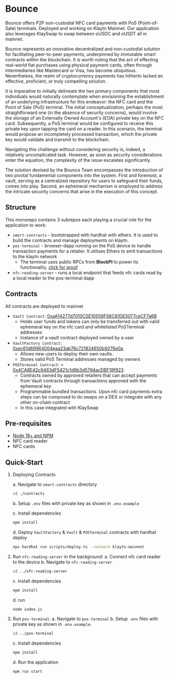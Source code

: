 # Bounce

Bounce offers P2P non-custodial NFC card payments with PoS (Point-of-Sale) terminals. Deployed and working on Klaytn Mainnet. Our application also leverages KlaySwap to swap between oUSDC and oUSDT all in mainnet.

Bounce represents an innovative decentralized and non-custodial solution for facilitating peer-to-peer payments, underpinned by immutable smart contracts within the blockchain. It is worth noting that the act of effecting real-world fiat purchases using physical payment cards, often through intermediaries like Mastercard or Visa, has become ubiquitous. Nevertheless, the realm of cryptocurrency payments has hitherto lacked an effective, proficient, or truly compelling solution.

It is imperative to initially delineate the two primary components that most individuals would naturally contemplate when envisioning the establishment of an underlying infrastructure for this endeavor: the NFC card and the Point of Sale (PoS) terminal. The initial conceptualization, perhaps the most straightforward one (in the absence of security concerns), would involve the storage of an Externally Owned Account's (EOA) private key on the NFC card. Subsequently, a PoS terminal would be configured to receive this private key upon tapping the card on a reader. In this scenario, the terminal would propose an incompletely processed transaction, which the private key would validate and transmit to the blockchain.

Navigating this challenge without considering security is, indeed, a relatively uncomplicated task. However, as soon as security considerations enter the equation, the complexity of the issue escalates significantly.

The solution devised by the Bounce Team encompasses the introduction of two pivotal fundamental components into the system. First and foremost, a vault, serving as a centralized repository for users to safeguard their funds, comes into play. Second, an ephemeral mechanism is employed to address the intricate security concerns that arise in the execution of this concept.

## Structure

This monorepo contains 3 subrepos each playing a crucial role for the application to work:

- `smart-contracts` - bootstrapped with hardhat with ethers. It is used to build the contracts and manage deployments on klaytn.
- `pos-terminal` - browser-dapp running on the PoS device to handle transaction payments for a retailer. It utilises Ethers to emit transactions to the klaytn network
  - The terminal uses public RPCs from **BlockPI** to power its functionality. [click for proof](https://github.com/WuBruno/klaytn-hack/blob/2825b9d1e278febb35c754225f2bda78fcac1c9f/pos-terminal/src/constants.ts#L16)
- `nfc-reading-server` - runs a local endpoint that feeds nfc cards read by a local reader to the pos-terminal dapp

## Contracts

All contracts are deployed to mainnet

- `Vault Contract`: [0xaA14277d7010C5E10559F56C81DE5077ceCF7a6B](https://klaytnscope.com/account/0xaA14277d7010C5E10559F56C81DE5077ceCF7a6B)
  - Holds user funds and tokens can only be transferred out with valid ephemeral key on the nfc card and whitelisted PoSTerminal addresses
  - Instance of a vault contract deployed owned by a user
- `VaultFactory Contract`: [0xec61d69964004eaa23ab76c721824650b9276e0a](https://klaytnscope.com/account/0xec61d69964004eaa23ab76c721824650b9276e0a)
  - Allows new users to deploy their own vaults.
  - Stores valid PoS Terminal addresses managed by owners
- `POSTerminal Contract`: = [0x4CA8E42c9483dF5421c1d9b3d5794acDBF18f923](https://klaytnscope.com/account/0x4CA8E42c9483dF5421c1d9b3d5794acDBF18f923)
  - Contracts owned by approved retailers that can accept payments from Vault contracts through transactions approved with the ephemeral key
  - Programmable bundled transactions. Upon nfc card payments extra steps can be composed to do swaps on a DEX or integrate with any other on-chain contract
  - In this case integrated with KlaySwap

## Pre-requisites

- [Node 18+ and NPM](https://docs.npmjs.com/downloading-and-installing-node-js-and-npm)
- NFC card reader
- NFC cards

## Quick-Start

1. Deploying Contracts

   a. Navigate to `smart-contracts` directory

   ```bash
   cd ./contracts
   ```

   b. Setup `.env` files with private key as shown in `.env.example`

   c. Install dependencies

   ```bash
   npm install
   ```

   d. Deploy `VaultFactory` & `Vault` & `POSTerminal` contracts with hardhat deploy

   ```bash
   npx hardhat run scripts/deploy.ts --network klaytn-mainnet
   ```

2. Run `nfc-reading-server` in the background:
   a. Connect nfc card reader to the device
   b. Navigate to `nfc-reading-server`

   ```bash
   cd ../nfc-reading-server
   ```

   c. Install dependencies

   ```bash
   npm install
   ```

   d. run

   ```bash
   node index.js
   ```

3. Run `pos-terminal`:
   a. Navigate to `pos-terminal`
   b. Setup `.env` files with private key as shown in `.env.example`.

   ```bash
   cd ../pos-terminal
   ```

   c. Install dependencies

   ```bash
   npm install
   ```

   d. Run the application

   ```bash
   npm run start
   ```
